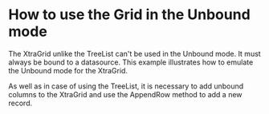 # How to use the Grid in the Unbound mode


<p>The XtraGrid unlike the TreeList can't be used in the Unbound mode. It must always be bound to a datasource. This example illustrates how to emulate the Unbound mode for the XtraGrid.</p><p>As well as in case of using the TreeList, it is necessary to add unbound columns to the XtraGrid and use the AppendRow method to add a new record.</p>

<br/>



